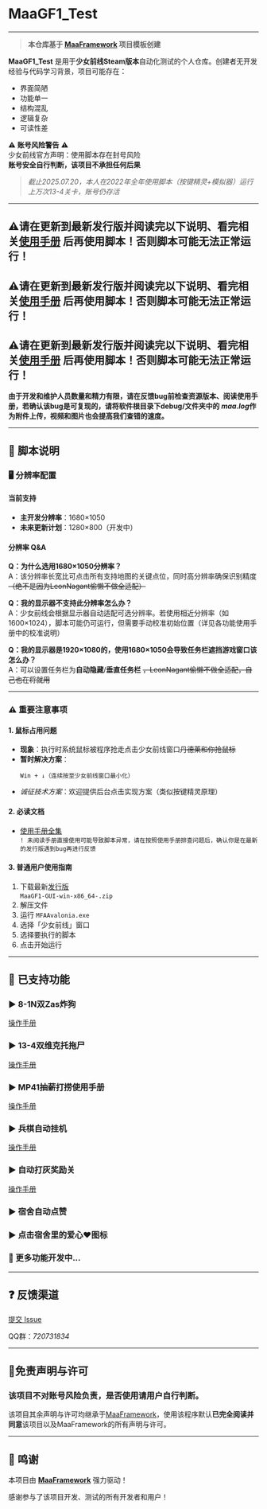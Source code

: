<!-- markdownlint-disable MD033 MD041 -->

# MaaGF1_Test

---

> **本仓库基于 [MaaFramework](https://github.com/MaaXYZ/MaaFramework) 项目模板创建**

**MaaGF1_Test** 是用于**少女前线Steam版本**自动化测试的个人仓库。创建者无开发经验与代码学习背景，项目可能存在：

- 界面简陋
- 功能单一
- 结构混乱
- 逻辑复杂
- 可读性差



⚠️ **账号风险警告** ⚠️  
少女前线官方声明：使用脚本存在封号风险  
**账号安全自行判断，该项目不承担任何后果**

> _截止2025.07.20，本人在2022年全年使用脚本（按键精灵+模拟器）运行上万次13-4关卡，账号仍存活_

---

## **⚠️请在更新到最新发行版并阅读完以下说明、看完相关[使用手册](https://github.com/LeonNagant/MaaGF1_Test/tree/main/manual)  后再使用脚本！否则脚本可能无法正常运行！**
## **⚠️请在更新到最新发行版并阅读完以下说明、看完相关[使用手册](https://github.com/LeonNagant/MaaGF1_Test/tree/main/manual)  后再使用脚本！否则脚本可能无法正常运行！**
## **⚠️请在更新到最新发行版并阅读完以下说明、看完相关[使用手册](https://github.com/LeonNagant/MaaGF1_Test/tree/main/manual)  后再使用脚本！否则脚本可能无法正常运行！**

**由于开发和维护人员数量和精力有限，请在反馈bug前检查资源版本、阅读使用手册，若确认该bug是可复现的，请将软件根目录下debug/文件夹中的 *maa.log*作为附件上传，视频和图片也会提高我们查错的速度。**

---

## 📜 脚本说明

### 🖥️ 分辨率配置

#### 当前支持
- **主开发分辨率**：1680×1050
- **未来更新计划**：1280×800（开发中）

#### 分辨率 Q&A
**Q：为什么选用1680×1050分辨率？**  
A：该分辨率长宽比可点击所有支持地图的关键点位，同时高分辨率确保识别精度 ~~（绝不是因为LeonNagant偷懒不做全适配）~~

**Q：我的显示器不支持此分辨率怎么办？**  
A：少女前线会根据显示器自动适配可选分辨率。若使用相近分辨率（如1600×1024），脚本可能仍可运行，但需要手动校准初始位置（详见各功能使用手册中的校准说明）

**Q：我的显示器是1920×1080的，使用1680×1050会导致任务栏遮挡游戏窗口该怎么办？**  
A：可以设置任务栏为**自动隐藏**/**垂直任务栏** ~~，LeonNagant偷懒不做全适配，自己也在将就用~~

---

### ⚠️ 重要注意事项

#### 1. 鼠标占用问题
- **现象**：执行时系统鼠标被程序抢走点击少女前线窗口~~丹德莱和你抢鼠标~~
- **暂时解决方案**：
  ```快捷键
  Win + ↓（连续按至少女前线窗口最小化）
  ```
- *诚征技术方案*：欢迎提供后台点击实现方案（类似按键精灵原理）

#### 2. 必读文档
- [使用手册全集](https://github.com/LeonNagant/MaaGF1_Test/tree/main/manual)  
```! 未阅读手册直接使用可能导致脚本异常，请在按照使用手册排查问题后，确认你是在最新的发行版遇到bug再进行反馈```


#### 3. 普通用户使用指南
1. 下载最新[发行版](https://github.com/LeonNagant/MaaGF1_Test/releases/tag/release)  
   `MaaGF1-GUI-win-x86_64-.zip`
2. 解压文件
3. 运行 `MFAAvalonia.exe`
4. 选择「少女前线」窗口
5. 选择要执行的脚本
6. 点击开始运行


--- 


## 🚀 已支持功能

### ▶️ 8-1N双Zas炸狗

[操作手册](https://github.com/LeonNagant/MaaGF1_Test/blob/main/manual/8-1N%E5%8F%8CZas%E7%82%B8%E7%8B%97%E4%BD%BF%E7%94%A8%E6%89%8B%E5%86%8C.md)

### ▶️ 13-4双维克托拖尸

[操作手册](https://github.com/LeonNagant/MaaGF1_Test/blob/main/manual/13-4%E5%8F%8C%E7%BB%B4%E5%85%8B%E6%89%98%E6%8B%96%E5%B0%B8%E4%BD%BF%E7%94%A8%E6%89%8B%E5%86%8C.md)


### ▶️ MP41抽薪打捞使用手册
[操作手册](https://github.com/LeonNagant/MaaGF1_Test/blob/main/manual/MP41%E6%8A%BD%E8%96%AA%E6%89%93%E6%8D%9E%E4%BD%BF%E7%94%A8%E6%89%8B%E5%86%8C.md)

### ▶️ 兵棋自动挂机

[操作手册](https://github.com/LeonNagant/MaaGF1_Test/blob/main/manual/%E5%85%B5%E6%A3%8B%E8%87%AA%E5%8A%A8%E6%8C%82%E6%9C%BA%E4%BD%BF%E7%94%A8%E6%89%8B%E5%86%8C.md)

### ▶️ 自动打灰奖励关

[操作手册](https://github.com/LeonNagant/MaaGF1_Test/blob/main/manual/%E8%87%AA%E5%8A%A8%E6%89%93%E7%81%B0%E5%A5%96%E5%8A%B1%E5%85%B3%E4%BD%BF%E7%94%A8%E6%89%8B%E5%86%8C.md)

### ▶️ 宿舍自动点赞

### ▶️ 点击宿舍里的爱心❤图标

### 🔧 更多功能开发中...

---

## ❓ 反馈渠道

[提交 Issue](https://github.com/LeonNagant/MaaGF1_Test/issues)

QQ群：_720731834_

---

## 📄免责声明与许可

### **该项目不对账号风险负责，是否使用请用户自行判断。**

该项目其余声明与许可均继承于[MaaFramework](https://github.com/MaaXYZ/MaaFramework)，使用该程序默认**已完全阅读并同意**该项目以及MaaFramework的所有声明与许可。

---

## 🙏 鸣谢

本项目由 **[MaaFramework](https://github.com/MaaXYZ/MaaFramework)** 强力驱动！

感谢参与了该项目开发、测试的所有开发者和用户！
